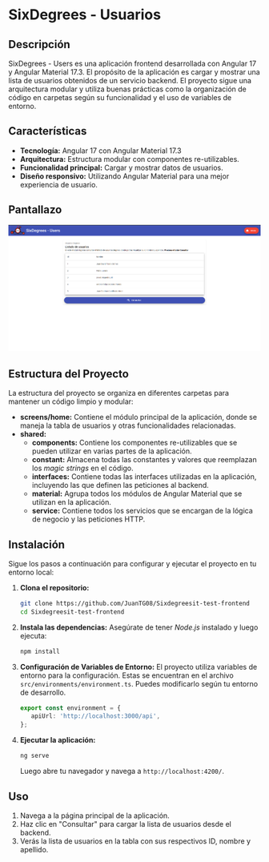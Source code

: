 # SixDegrees - Usuarios

## Descripción

SixDegrees - Users es una aplicación frontend desarrollada con Angular 17 y Angular Material 17.3. El propósito de la aplicación es cargar y mostrar una lista de usuarios obtenidos de un servicio backend. El proyecto sigue una arquitectura modular y utiliza buenas prácticas como la organización de código en carpetas según su funcionalidad y el uso de variables de entorno.

## Características

- **Tecnología:** Angular 17 con Angular Material 17.3
- **Arquitectura:** Estructura modular con componentes re-utilizables.
- **Funcionalidad principal:** Cargar y mostrar datos de usuarios.
- **Diseño responsivo:** Utilizando Angular Material para una mejor experiencia de usuario.

## Pantallazo

![Pantallazo de la aplicación](./Vista.png)  <!-- Reemplaza con la ruta correcta -->

## Estructura del Proyecto

La estructura del proyecto se organiza en diferentes carpetas para mantener un código limpio y modular:

- **screens/home:** Contiene el módulo principal de la aplicación, donde se maneja la tabla de usuarios y otras funcionalidades relacionadas.
- **shared:**
  - **components:** Contiene los componentes re-utilizables que se pueden utilizar en varias partes de la aplicación.
  - **constant:** Almacena todas las constantes y valores que reemplazan los *magic strings* en el código.
  - **interfaces:** Contiene todas las interfaces utilizadas en la aplicación, incluyendo las que definen las peticiones al backend.
  - **material:** Agrupa todos los módulos de Angular Material que se utilizan en la aplicación.
  - **service:** Contiene todos los servicios que se encargan de la lógica de negocio y las peticiones HTTP.

## Instalación

Sigue los pasos a continuación para configurar y ejecutar el proyecto en tu entorno local:

1. **Clona el repositorio:**

   ```bash
   git clone https://github.com/JuanTG08/Sixdegreesit-test-frontend
   cd Sixdegreesit-test-frontend
   ```

2. **Instala las dependencias:**
   Asegúrate de tener *Node.js* instalado y luego ejecuta:
   ```bash
   npm install
   ```

3. **Configuración de Variables de Entorno:**
   El proyecto utiliza variables de entorno para la configuración. Estas se encuentran en el archivo `src/environments/environment.ts`. Puedes modificarlo según tu entorno de desarrollo.
   ```typescript
   export const environment = {
      apiUrl: 'http://localhost:3000/api',
   };
   ```
4. **Ejecutar la aplicación:**
   ```bash
   ng serve
   ```
   Luego abre tu navegador y navega a `http://localhost:4200/`.

## Uso
1. Navega a la página principal de la aplicación.
2. Haz clic en "Consultar" para cargar la lista de usuarios desde el backend.
3. Verás la lista de usuarios en la tabla con sus respectivos ID, nombre y apellido.
